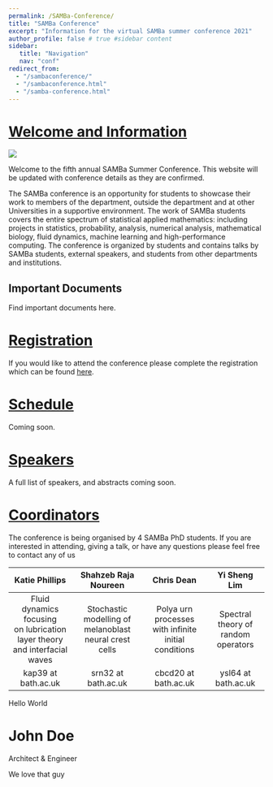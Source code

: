 ```yaml
---
permalink: /SAMBa-Conference/
title: "SAMBa Conference"
excerpt: "Information for the virtual SAMBa summer conference 2021"
author_profile: false # true #sidebar content
sidebar: 
   title: "Navigation"
   nav: "conf"
redirect_from: 
  - "/sambaconference/"
  - "/sambaconference.html"
  - "/samba-conference.html"
---
```


# [Welcome and Information](#welcome-and-information) 

![](/kap39.github.io/images/conference20.jpg)

Welcome to the fifth annual SAMBa Summer Conference. This website will be updated with conference details as they are confirmed. 

The SAMBa conference is an opportunity for students to showcase their work to members of the department, outside the department and at other Universities in a supportive environment. The work of SAMBa students covers the entire spectrum of statistical applied mathematics: including projects in statistics, probability, analysis, numerical analysis, mathematical biology, fluid dynamics, machine learning and high-performance computing. The conference is organized by students and contains talks by SAMBa students, external speakers, and students from other departments and institutions. 


## Important Documents
Find important documents here. 

# [Registration](#registration) 
If you would like to attend the conference please complete the registration which can be found [here](https://forms.office.com/Pages/ResponsePage.aspx?id=Ij1-N6FOLUKwrY_MiUBrnrhm9py2vv5OqeESICF49LlUQUQyTVdSODlaVlhORExXQUc4ODQxT05ESyQlQCN0PWcu "Registration Form").

# [Schedule](#schedule)
Coming soon.

# [Speakers](#speakers)
A full list of speakers, and abstracts coming soon.  

# [Coordinators](#coordinators)

The conference is being organised by 4 SAMBa PhD students. If you are interested in attending, giving a talk, or have any questions please feel free to contact any of us 

|Katie Phillips | Shahzeb Raja Noureen | Chris Dean | Yi Sheng Lim | 
|:-------------:|:--------------------:|:----------:|:------------:|
|Fluid dynamics focusing <br> on lubrication layer theory and interfacial waves |Stochastic modelling of melanoblast neural crest cells|Polya urn processes with infinite initial conditions|Spectral theory of random operators|
|kap39 at bath.ac.uk | srn32 at bath.ac.uk | cbcd20 at bath.ac.uk | ysl64 at bath.ac.uk |


 <div class="flip-card">
  <div class="flip-card-inner">
    <div class="flip-card-front">
      Hello World
    </div>
    <div class="flip-card-back">
      <h1>John Doe</h1>
      <p>Architect & Engineer</p>
      <p>We love that guy</p>
    </div>
  </div>
</div> 

